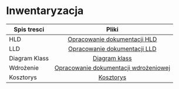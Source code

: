 # Inwentaryzacja

| Spis tresci        | Pliki           |
| ------------- |:-------------:|
| HLD      | [Opracowanie dokumentacji HLD](https://github.com/rsubczynski/Inwentaryzacja/blob/master/Doc/HLD.pdf) |
| LLD   | [Opracowanie dokumentacji LLD](https://github.com/rsubczynski/Inwentaryzacja/blob/master/Doc/LLD.odt) |
| Diagram Klass | [Diagram klass](https://github.com/rsubczynski/Inwentaryzacja/blob/master/Doc/Diagram%20Klass.bmp) |
| Wdrożenie | [Opracowanie dokumentacji wdrożeniowej](https://github.com/rsubczynski/Inwentaryzacja/blob/master/Doc/Doc%20wdro%C5%BCenia.odt) |
| Kosztorys | [Kosztorys](https://github.com/rsubczynski/Inwentaryzacja/blob/master/Doc/Kosztorys.odt) |

